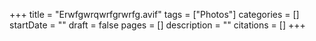 +++
title = "Erwfgwrqwrfgrwrfg.avif"
tags = ["Photos"]
categories = []
startDate = ""
draft = false
pages = []
description = ""
citations = []
+++
